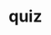 # quiz

<!-- vars =
questions:
choices:
user_input:
correct:
 -->
<!-- Make a basic layout in HTML using the correct divs -->
<!-- Quiz start HTML -->
<!-- Present questions and choices HTML -->
<!-- event.listener for user choice -->
<!-- Submit for each question event listener button# on.click -->
<!-- log user choice -->
<!-- run a function that cycles through to question[9] -->
<!-- Have empty variable for user input -->
<!-- have test bank with correct answers-->
<!-- if user choice == correct then final++-->
<!-- else user choice == 0 -->
<!-- locally store each resonse -->
<!-- event listener for final submit -->
<!-- display final++ out of questions.lenghth in HTML -->
